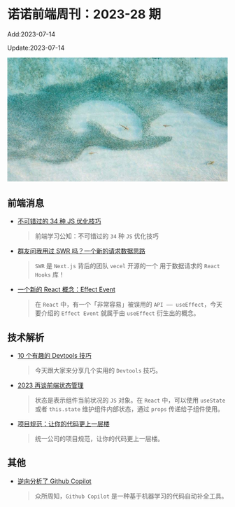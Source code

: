 <!--
 * @Description: weekly-28
 * @Author: zoeblow
 * @Email: zoeblow@gmail.com
 * @Date: 2023-01-01 20:20:35
 * @LastEditors: wangfuyuan
 * @LastEditTime: 2023-07-14 14:46:26
 * @FilePath: \nuofe-weekly1\2023\weekly-28.md
 -->

# 诺诺前端周刊：2023-28 期

Add:2023-07-14

Update:2023-07-14

![202328](../images/2023/202328.jpg)

## 前端消息

- [不可错过的 34 种 JS 优化技巧](https://mp.weixin.qq.com/s/JmPf6Oz0GmG5Sa_dPh5eYA)

  > 前端学习公知：不可错过的 `34` 种 `JS` 优化技巧

- [群友问我用过 SWR 吗？一个新的请求数据思路](https://mp.weixin.qq.com/s/G5BXdl9k22jjqEvlYcSHWA)

  > `SWR` 是 `Next.js` 背后的团队 `vecel` 开源的一个 用于数据请求的 `React Hooks` 库！

- [一个新的 React 概念：Effect Event](https://mp.weixin.qq.com/s/wpn1ujDvVp_VBM0_pK1-GA)

  > 在 `React` 中，有一个「非常容易」被误用的 `API —— useEffect`，今天要介绍的 `Effect Event` 就属于由 `useEffect` 衍生出的概念。

## 技术解析

- [10 个有趣的 Devtools 技巧](https://mp.weixin.qq.com/s/rLEDsqexgOb90tVBB8pYyw)

  > 今天跟大家来分享几个实用的 `Devtools` 技巧。

- [2023 再谈前端状态管理](https://mp.weixin.qq.com/s/9PpwK0YKT_GbFCduNpstdg)

  > 状态是表示组件当前状况的 `JS` 对象。在 `React` 中，可以使用 `useState` 或者 `this.state` 维护组件内部状态，通过 `props` 传递给子组件使用。

- [项目规范：让你的代码更上一层楼](https://juejin.cn/post/7241875166887444541)

  > 统一公司的项目规范，让你的代码更上一层楼。

## 其他

- [逆向分析了 Github Copilot](https://mp.weixin.qq.com/s/HFGoQ68Ifnotpt2P6IJ-jg)

  > 众所周知，`Github Copilot` 是一种基于机器学习的代码自动补全工具。
